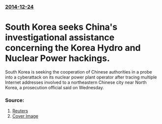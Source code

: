 ### [2014-12-24](/news/2014/12/24/index.md)

# South Korea seeks China's investigational assistance concerning the Korea Hydro and Nuclear Power hackings. 

South Korea is seeking the cooperation of Chinese authorities in a probe into a cyberattack on its nuclear power plant operator after tracing multiple Internet addresses involved to a northeastern Chinese city near North Korea, a prosecution official said on Wednesday.


### Source:

1. [Reuters](http://www.reuters.com/article/2014/12/24/us-northkorea-cybersecurity-nuclear-idUSKBN0K20DT20141224?feedType=RSS)
1. [Cover Image](http://s2.reutersmedia.net/resources/r/?m=02&d=20141224&t=2&i=1004859589&w=&fh=545px&fw=&ll=&pl=&sq=&r=LYNXMPEABN07C)
